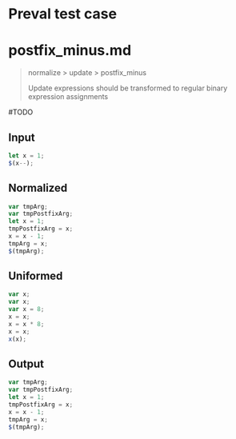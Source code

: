 # Preval test case

# postfix_minus.md

> normalize > update > postfix_minus
>
> Update expressions should be transformed to regular binary expression assignments

#TODO

## Input

`````js filename=intro
let x = 1;
$(x--);
`````

## Normalized

`````js filename=intro
var tmpArg;
var tmpPostfixArg;
let x = 1;
tmpPostfixArg = x;
x = x - 1;
tmpArg = x;
$(tmpArg);
`````

## Uniformed

`````js filename=intro
var x;
var x;
var x = 8;
x = x;
x = x * 8;
x = x;
x(x);
`````

## Output

`````js filename=intro
var tmpArg;
var tmpPostfixArg;
let x = 1;
tmpPostfixArg = x;
x = x - 1;
tmpArg = x;
$(tmpArg);
`````

